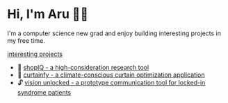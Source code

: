 # Hi, I'm Aru 👋🏽

I'm a computer science new grad and enjoy building interesting projects in my free time.

<ins>interesting projects</ins>
- 🛒 [shopIQ - a high-consideration research tool](https://github.com/arugyani/shopIQ)
- 🔋 [curtainfy - a climate-conscious curtain optimization application](https://github.com/arugyani/curtainfy)
- 🔓 [vision unlocked - a prototype communication tool for locked-in syndrome patients](https://github.com/arugyani/vision-unlocked)
